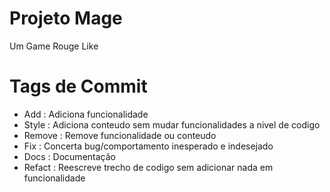 # Projeto Mage

Um Game Rouge Like

# Tags de Commit

- Add : Adiciona funcionalidade
- Style : Adiciona conteudo sem mudar funcionalidades a nivel de codigo
- Remove : Remove funcionalidade ou conteudo
- Fix : Concerta bug/comportamento inesperado e indesejado
- Docs : Documentação
- Refact : Reescreve trecho de codigo sem adicionar nada em funcionalidade
